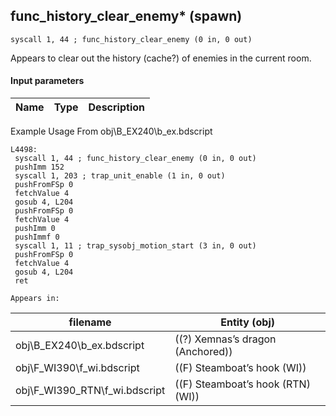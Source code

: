 ## func_history_clear_enemy* (spawn)

`syscall 1, 44 ; func_history_clear_enemy (0 in, 0 out)`

Appears to clear out the history (cache?) of enemies in the current room.

#### Input parameters
| Name | Type | Description
|------|------|------------


Example Usage From obj\B_EX240\b_ex.bdscript
```plaintext
L4498:
 syscall 1, 44 ; func_history_clear_enemy (0 in, 0 out)
 pushImm 152
 syscall 1, 203 ; trap_unit_enable (1 in, 0 out)
 pushFromFSp 0
 fetchValue 4
 gosub 4, L204
 pushFromFSp 0
 fetchValue 4
 pushImm 0
 pushImmf 0
 syscall 1, 11 ; trap_sysobj_motion_start (3 in, 0 out)
 pushFromFSp 0
 fetchValue 4
 gosub 4, L204
 ret
```





	Appears in:
| filename | Entity (obj)
|----------|-------------
| obj\B_EX240\b_ex.bdscript       | ((?) Xemnas’s dragon (Anchored))          
| obj\F_WI390\f_wi.bdscript       | ((F) Steamboat’s hook (WI))          
| obj\F_WI390_RTN\f_wi.bdscript       | ((F) Steamboat’s hook (RTN) (WI))          



